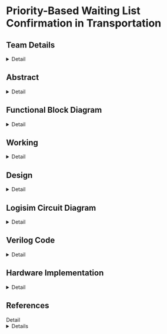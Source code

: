 # Priority-Based Waiting List Confirmation in Transportation

<!-- First Section -->
## Team Details
<details>
  <summary>Detail</summary>
	
  >Semester: 3rd Sem B. Tech. CSE
	
  >Section: S2

  >Team ID: S2-T12

  >Member-1: Parihasa K Reddy, 231CS239, <a href=""> parihasakreddy.231cs239@nitk.edu.in</a>
 
  >Member-2: R Sairam, 231CS245, <a href=""> sairam.231cs245@nitk.edu.in </a>
  
  >Member-3: Rishi Ramesh, 231CS248,<a href=""> rishiramesh.231cs248@nitk.edu.in </a>
</details>
<!-- Second Section -->

## Abstract
<details>
  <summary>Detail</summary>

  ### Motivation
In many real-time systems, such as seat allocation in transportation or event management, it is crucial to ensure that resource allocation is done promptly and fairly, prioritizing individuals based on predefined criteria. A priority-based allocation system ensures that individuals with higher importance—such as urgent needs, loyalty status, or special permissions—are given preference when resources, like seats, are limited.

A hardware-based solution for priority-based seat allocation ensures faster decision-making and enhances reliability in dynamic and time-sensitive environments. This system can be vital when delays or inefficient resource management could lead to dissatisfaction, safety risks, or lost opportunities.

---
  
  ### Problem Statement
Managing waiting lists based on priority is essential in critical resource allocation environments like healthcare and transportation. Conventional first-come, first-served methods neglect urgency, leading to inefficiencies. This project proposes a digital system for automated seat assignment that prioritizes requests, ensuring timely service and optimal resource utilization.

---

  ### Features
- **Real-Time Priority Assignment**: Assign real-time seats based on priority levels.
- **Hardware-Based Implementation**: Utilizes digital circuits for efficient processing.
- **Dynamic Request Handling**: Adapts to changing request priorities effectively.
- **Scalability and Adaptability**: Designed to accommodate varying system demands.
</details>

## Functional Block Diagram
<details>
  <summary>Detail</summary>
  
  ![Functional Block Diagram](https://github.com/sai-147/S2_T12/blob/main/Snapshots/DDS%20Block%20Diagram.png?raw=true)

</details>



<!-- Third Section -->
## Working
<details>
  <summary>Detail</summary>

**Description:** <br>

The system has 7 decimal inputs and several control switches (candidate, clear, clock, load, store, enable). We select 1-7 candidates via switches (D1-D7), store the selected candidate using the store button, and load the number of candidates into a down counter with the load and clock switches. Tokens are calculated based on the counter value.

After disabling the candidate switch, score inputs for each candidate (using switches D1-D4) are stored in registers based on their tokens. The scores are then sent to a comparator, where the top 3 candidates are selected using the Bitonic sorting algorithm. In the case of ties, priority is given to the lower token value, and their token values are displayed.

---

The following components were used in the design:

- **Switches (D1 to D7)**: These switches take input from candidates. The score switches (D1 to D4) are particularly used for score calculation.
- **Registers**: Registers store the candidates' scores and token values.
- **Down Counter**: This component counts down from the number of candidates (ranging from 1 to 7) to 0, determining the token values.
- **Comparator**: The Bitonic sorting algorithm compares the candidates' scores to rank them.
- **Clock, Load, Store, Clear, Enable Switches**: These control the input/output processes, clock signals, and data storage.
- **Bitonic Sorter**: A hardware-based comparator for sorting scores and determining the top 3 candidates based on their scores.
- **MUX (Multiplexer)**: This digital switch selects one of several input signals and forwards it to the output for comparison.
- **Subtractor**: It calculates the difference between two binary numbers, assisting in score comparison.
- **Bit Extender**: Extends the bit-width of input data to match the desired format for processing.

---

![Score Calculation Truth Table](https://github.com/sai-147/S2_T12/blob/main/Snapshots/Score%20Calculation_Truth%20Table.png?raw=true) <br>
_Figure 1: Truth Table for Score Calculation_

The simplified boolean expressions for the score calculation switches when the score switch is `1` are as follows:
- **B3** = D3 D4 + D1 D2 D4
- **B2** = D3 D'4 + D'1 D'3 D4 + D'2 D'3 D4 + D1 D2 D'4
- **B1** = D'1 D2 + D2 D3 + D1 D'2 D'3
- **B0** = D'1 D'3 + D1 D3

---

![Down Counter Truth Table](https://github.com/sai-147/S2_T12/blob/main/Snapshots/Down%20Counter_Truth%20Table.png?raw=true) <br>
_Figure 2: 3-Bit Down Counter (7 to 0)_

</details>

## Design
<details>
  <summary>Detail</summary>

  ### Input module
The system has 7 decimal inputs and several control switches (candidate, clear, clock, load, store, enable). We select 1-7 candidates via switches (D1-D7), store the selected candidate using the store button, and load the number of candidates into a up counter with the load and clock switches.

---
  
  ### Counter and token module
This module is built to store the number of candidates and pass the values to token generator, which generate token for each candidate after each clock pulse, which is used while comaparing the scores and assigning seats. This counter works as up counter with number of candidates as maximum count value. 

---

  ### Score module
This module is built to calculate the score for candidates, after loading the number of candidates into counter, score module gets auto activated, switches D1 to D4 are used to calculate score, when we turn on switches the total score gets calculated in this score module and each candidate score is attached with his token number and passed to store in the register.  

---

  ### Comparator module
This module is built to compare the scores of candidates and sort them in an order to select top score holders of the candidates, design of this module is inspired by bitonic sort algorithm, and we added few more features to the original circuit to address a special and most important case where scores are equal. When scores are equal, token part of the stored values gets compared and least token number(candidate who entered his score first) is assigned as high priority than the other candidate. 

---
</details>

<!-- Fourth Section -->
## Logisim Circuit Diagram
<details>
  <summary>Detail</summary>

  ### Main Circuit
  ![Main Circuit](https://github.com/sai-147/S2_T12/blob/main/Snapshots/main%20circuit.png?raw=true) <br>
  
  ### Counter Circuit
  ![Token Counter Circuit](https://github.com/sai-147/S2_T12/blob/main/Snapshots/Counter.png?raw=true)


  ### Score Calculator Circuit
  ![Score Calculator](https://github.com/sai-147/S2_T12/blob/main/Snapshots/score%20calculator.png?raw=true)

  ### Register Circuit
  > Storing score and token for each candidate in the Registers <br>

  ![Register](https://github.com/sai-147/S2_T12/blob/main/Snapshots/Register8.png?raw=true)

  ### Bitonic Comparator (1) Circuit
  ![BN1](https://github.com/sai-147/S2_T12/blob/main/Snapshots/BN%201.png?raw=true)

  ### Bitonic Comparator (2) Circuit
  ![BN2](https://github.com/sai-147/S2_T12/blob/main/Snapshots/BN%202.png?raw=true)

  ### Sorting Circuit
  ![Comparator](https://github.com/sai-147/S2_T12/blob/main/Snapshots/comparator.png?raw=true)
  
  </details>

<!-- Fifth Section -->
## Verilog Code
<details>
  <summary>Detail</summary>

  ### Gate-level modeling

  <details>
  <summary>Detail</summary>

```Verilog
`ifndef SCORE_V
`define SCORE_V
module score_calculator(
    input wire d1,     // Input for score 1
    input wire d2,     // Input for score 2
    input wire d3,     // Input for score 3
    input wire d4,     // Input for score 4
    //input wire score_btn, // Button to score the inputs
    output reg [3:0] score // 4-bit output for the final score
);
wire d1_d2, d1_d3, d1_d4, d2_d3, d2_d4, d3_d4;
wire d1_not, d2_not, d3_not, d4_not;

// NOT gates for input inversions
not (d1_not, d1);
not (d2_not, d2);
not (d3_not, d3);
not (d4_not, d4);

// AND gates for scoring
and (d1_d2, d1, d2);
and (d1_d3, d1, d3);
and (d1_d4, d1, d4);
and (d2_d3, d2, d3);
and (d2_d4, d2, d4);
and (d3_d4, d3, d4);

// OR gates for scoring
or (score[0], d1, d1_d2, d1_d3, d1_d4);
or (score[1], d2, d1_d2, d2_d3, d2_d4);
or (score[2], d3, d1_d3, d2_d3, d3_d4);
or (score[3], d4, d1_d4, d2_d4, d3_d4);

endmodule
`endif

`ifndef TOKEN_V
`define TOKEN_V

module token (
    input  [3:0] value, 
    output reg [3:0] token1,
    output reg [3:0] token2,
    output reg [3:0] token3,
    output reg [3:0] token4,
    output reg [3:0] token5,
    output reg [3:0] token6,
    output reg [3:0] token7
);

    // Gate-level implementation

    // 4-bit counter using JK flip-flops
    wire clk, reset;
    assign clk = 1'b1; // Clock signal (always high)
    assign reset = 1'b0; // Reset signal (always low)
    wire [3:0] count;
    
    jk_ff_gate jk_ff0 (clk, reset, 1'b1, 1'b1, count[0]);
    jk_ff_gate jk_ff1 (clk, reset, count[0], 1'b1, count[1]);
    jk_ff_gate jk_ff2 (clk, reset, count[1], count[0], count[2]);
    jk_ff_gate jk_ff3 (clk, reset, count[2], count[1], count[3]);

    // 7-to-1 multiplexer using basic gates
    wire token_out0, token_out1, token_out2, token_out3;
    wire token_out4, token_out5, token_out6;

    and (token_out0, count[2], count[1], count[0]); // count = 000
    and (token_out1, count[2], count[1], not(count[0])); // count = 001
    and (token_out2, count[2], not(count[1]), count[0]); // count = 010
    and (token_out3, count[2], not(count[1]), not(count[0])); // count = 011
    and (token_out4, not(count[2]), count[1], count[0]); // count = 100
    and (token_out5, not(count[2]), count[1], not(count[0])); // count = 101
    and (token_out6, not(count[2]), not(count[1]), count[0]); // count = 110

    wire token_out_combined;
    or (token_out_combined, token_out0, token_out1, token_out2, token_out3, token_out4, token_out5, token_out6);

    // Assign token outputs based on the selected token
    always @(*) begin
        token1 = 4'b0000;
        token2 = 4'b0000;
        token3 = 4'b0000;
        token4 = 4'b0000;
        token5 = 4'b0000;
        token6 = 4'b0000;
        token7 = 4'b0000;

        case (count)
            4'b0000: token1 = token_out_combined ? value : 4'b0000; // Assign value if token condition met
            4'b0001: token2 = token_out_combined ? value : 4'b0000;
            4'b0010: token3 = token_out_combined ? value : 4'b0000;
            4'b0011: token4 = token_out_combined ? value : 4'b0000;
            4'b0100: token5 = token_out_combined ? value : 4'b0000;
            4'b0101: token6 = token_out_combined ? value : 4'b0000;
            4'b0110: token7 = token_out_combined ? value : 4'b0000;
        endcase
    end

endmodule

// JK flip-flop using logic gates
module jk_ff_gate (
    input  clk,
    input  reset,
    input  j,
    input  k,
    output reg q
);

    wire s, r;

    // Logic for setting and resetting
    and (s, j, not(q));
    and (r, k, q);

    always @(posedge clk or posedge reset) begin
        if (reset) begin
            q <= 1'b0;
        end else begin
            or (q, s, r);
        end
    end

endmodule

`endif

module comparator_4bit (
    input [3:0] a,
    input [3:0] b,
    output gt,   // a > b
    output eq    // a == b
);
    wire xnor3, xnor2, xnor1, xnor0;
    wire a_gt_b3, a_gt_b2, a_gt_b1, a_gt_b0;

    // Equality check for each bit using XNOR
    xnor (xnor3, a[3], b[3]);
    xnor (xnor2, a[2], b[2]);
    xnor (xnor1, a[1], b[1]);
    xnor (xnor0, a[0], b[0]);

    // a == b (all bits must be equal)
    and (eq, xnor3, xnor2, xnor1, xnor0);

    // Greater than logic using AND and OR gates
    and (a_gt_b3, a[3], ~b[3]);
    and (a_gt_b2, xnor3, a[2], ~b[2]);
    and (a_gt_b1, xnor3, xnor2, a[1], ~b[1]);
    and (a_gt_b0, xnor3, xnor2, xnor1, a[0], ~b[0]);

    or (gt, a_gt_b3, a_gt_b2, a_gt_b1, a_gt_b0);

endmodule
module mux_8bit (
    input [7:0] a,
    input [7:0] b,
    input sel,       // 1 = swap, 0 = no swap
    output [7:0] out_a,
    output [7:0] out_b
);
    wire not_sel;
    wire [7:0] and_a, and_b;

    // Invert the select signal
    not (not_sel, sel);

    // Conditional swapping using AND and OR gates
    // If sel = 1, swap; if sel = 0, keep original
    and (and_a[0], a[0], not_sel);
    and (and_b[0], b[0], sel);
    or (out_a[0], and_a[0], and_b[0]);

    and (and_a[1], a[1], not_sel);
    and (and_b[1], b[1], sel);
    or (out_a[1], and_a[1], and_b[1]);

    and (and_a[2], a[2], not_sel);
    and (and_b[2], b[2], sel);
    or (out_a[2], and_a[2], and_b[2]);

    and (and_a[3], a[3], not_sel);
    and (and_b[3], b[3], sel);
    or (out_a[3], and_a[3], and_b[3]);

    and (and_a[4], a[4], not_sel);
    and (and_b[4], b[4], sel);
    or (out_a[4], and_a[4], and_b[4]);

    and (and_a[5], a[5], not_sel);
    and (and_b[5], b[5], sel);
    or (out_a[5], and_a[5], and_b[5]);

    and (and_a[6], a[6], not_sel);
    and (and_b[6], b[6], sel);
    or (out_a[6], and_a[6], and_b[6]);

    and (and_a[7], a[7], not_sel);
    and (and_b[7], b[7], sel);
    or (out_a[7], and_a[7], and_b[7]);

    // For b output (opposite of a)
    and (and_a[0], a[0], sel);
    and (and_b[0], b[0], not_sel);
    or (out_b[0], and_a[0], and_b[0]);

    and (and_a[1], a[1], sel);
    and (and_b[1], b[1], not_sel);
    or (out_b[1], and_a[1], and_b[1]);

    and (and_a[2], a[2], sel);
    and (and_b[2], b[2], not_sel);
    or (out_b[2], and_a[2], and_b[2]);

    and (and_a[3], a[3], sel);
    and (and_b[3], b[3], not_sel);
    or (out_b[3], and_a[3], and_b[3]);

    and (and_a[4], a[4], sel);
    and (and_b[4], b[4], not_sel);
    or (out_b[4], and_a[4], and_b[4]);

    and (and_a[5], a[5], sel);
    and (and_b[5], not_sel, b[5]);
    or (out_b[5], and_a[5], and_b[5]);

    and (and_a[6], a[6], sel);
    and (and_b[6], b[6], not_sel);
    or (out_b[6], and_a[6], and_b[6]);

    and (and_a[7], a[7], sel);
    and (and_b[7], b[7], not_sel);
    or (out_b[7], and_a[7], and_b[7]);

endmodule
module comparator_8bit (
    input [7:0] a,
    input [7:0] b,
    output swap
);

    wire gt_last4, eq_last4, gt_first4;

    // Compare last 4 bits (bitwise comparator logic)
    comparator_4bit cmp_last4 (
        .a(a[3:0]),
        .b(b[3:0]),
        .gt(gt_last4),
        .eq(eq_last4)
    );

    // Compare first 4 bits
    comparator_4bit cmp_first4 (
        .a(a[7:4]),
        .b(b[7:4]),
        .gt(gt_first4),
        .eq()   // No need for equality of first 4 bits
    );

    // Swap condition: a > b on last 4 bits or equal and first 4 bits swap
    or (swap, gt_last4, eq_last4, gt_first4);

endmodule

module sort_last_4_bits (
    input [7:0] num0, num1, num2, num3, num4, num5, num6, num7,
    output [7:0] sorted0, sorted1, sorted2, sorted3, sorted4, sorted5, sorted6, sorted7
);
    wire [7:0] sort0, sort1, sort2, sort3, sort4, sort5, sort6, sort7;
    wire swap0, swap1, swap2, swap3, swap4, swap5, swap6;

    // First round of comparisons and swaps
    comparator_8bit cmp0 (num0, num1, swap0);
    mux_8bit mux0 (num0, num1, swap0, sort0, sort1);
    
    comparator_8bit cmp1 (num2, num3, swap1);
    mux_8bit mux1 (num2, num3, swap1, sort2, sort3);

    comparator_8bit cmp2 (num4, num5, swap2);
    mux_8bit mux2 (num4, num5, swap2, sort4, sort5);

    comparator_8bit cmp3 (num6, num7, swap3);
    mux_8bit mux3 (num6, num7, swap3, sort6, sort7);

    // Second pass (Bubble sort second iteration) – repeat for full sorting
    comparator_8bit cmp4 (sort0, sort1, swap4);
    mux_8bit mux4 (sort0, sort1, swap4, sorted0, sorted1);

    comparator_8bit cmp5 (sort2, sort3, swap5);
    mux_8bit mux5 (sort2, sort3, swap5, sorted2, sorted3);

    comparator_8bit cmp6 (sort4, sort5, swap6);
    mux_8bit mux6 (sort4, sort5, swap6, sorted4, sorted5);

    // Final sorted values
    assign sorted6 = sort6;
    assign sorted7 = sort7;

endmodule
```
</details>

  ### Behavioural modeling
  <details>
  <summary>Detail</summary>
	  
  #### Main module
  ```Verilog
//Team: S2-T12
//Team members:
//Parihasa K Reddy 231CS239
//R Sairam 231CS245
//Rishi Ramesh 231CS248 
module main (
    input [3:0] n,
    input [3:0] c1, c2, c3, c4, c5, c6, c7,
    output [3:0] r1, r2, r3
);

    wire [3:0] s1, s2, s3, s4, s5, s6, s7;
    wire [3:0] t1, t2, t3, t4, t5, t6, t7;
    
    // Score Calculators
    score_calculator S1 (.d1(c1[3]), .d2(c1[2]), .d3(c1[1]), .d4(c1[0]), .score(s1));
    score_calculator S2 (.d1(c2[3]), .d2(c2[2]), .d3(c2[1]), .d4(c2[0]), .score(s2));
    score_calculator S3 (.d1(c3[3]), .d2(c3[2]), .d3(c3[1]), .d4(c3[0]), .score(s3));
    score_calculator S4 (.d1(c4[3]), .d2(c4[2]), .d3(c4[1]), .d4(c4[0]), .score(s4));
    score_calculator S5 (.d1(c5[3]), .d2(c5[2]), .d3(c5[1]), .d4(c5[0]), .score(s5));
    score_calculator S6 (.d1(c6[3]), .d2(c6[2]), .d3(c6[1]), .d4(c6[0]), .score(s6));
    score_calculator S7 (.d1(c7[3]), .d2(c7[2]), .d3(c7[1]), .d4(c7[0]), .score(s7));

    // Token Generation
    token TOKEN (
        .value(n),
        .token1(t1), .token2(t2), .token3(t3),
        .token4(t4), .token5(t5), .token6(t6), .token7(t7)
    );

    // Declare temp and sorted arrays
    wire [7:0] temp [0:7];  // 8 entries of 8 bits each
    wire [7:0] sorted [0:7]; // 8 entries of 8 bits each

    // Assign values to the temp array
    assign temp[0] = {4'b0000, 4'b0000};  
    assign temp[1] = {t1, s1};
    assign temp[2] = {t2, s2};
    assign temp[3] = {t3, s3};
    assign temp[4] = {t4, s4};
    assign temp[5] = {t5, s5};
    assign temp[6] = {t6, s6};
    assign temp[7] = {t7, s7};

    // Sort Module
    sort_last_4_bits uut (
        .num0(temp[0]), .num1(temp[1]), .num2(temp[2]), .num3(temp[3]),
        .num4(temp[4]), .num5(temp[5]), .num6(temp[6]), .num7(temp[7]),
        .sorted0(sorted[0]), .sorted1(sorted[1]), .sorted2(sorted[2]), .sorted3(sorted[3]),
        .sorted4(sorted[4]), .sorted5(sorted[5]), .sorted6(sorted[6]), .sorted7(sorted[7])
    );

    // Assigning outputs from sorted array
    assign r1 = sorted[7][7:4]; 
    assign r2 = sorted[6][7:4]; 
    assign r3 = sorted[5][7:4];

endmodule

```
#### Score module
```Verilog
`ifndef SCORE_V
`define SCORE_V
module score_calculator(
    input wire d1,     // Input for score 1
    input wire d2,     // Input for score 2
    input wire d3,     // Input for score 3
    input wire d4,     // Input for score 4
    //input wire score_btn, // Button to score the inputs
    output reg [3:0] score // 4-bit output for the final score
);
wire d1_d2, d1_d3, d1_d4, d2_d3, d2_d4, d3_d4;
wire d1_not, d2_not, d3_not, d4_not;


always @(*) begin
    // Initialize score to zero
    score = 4'b0000;
    
    // Check if the score button is pressed
    begin
        // Calculate the sum based on active inputs
        if (d1) score = score + 4'b0001; // Add 1 for d1
        if (d2) score = score + 4'b0010; // Add 2 for d2
        if (d3) score = score + 4'b0011; // Add 3 for d3
        if (d4) score = score + 4'b0100; // Add 4 for d4
    end
end

endmodule
`endif
```
#### Token module
```Verilog
`ifndef TOKEN_V
`define TOKEN_V

module token (
    input  [3:0] value, 
    output reg [3:0] token1,
    output reg [3:0] token2,
    output reg [3:0] token3,
    output reg [3:0] token4,
    output reg [3:0] token5,
    output reg [3:0] token6,
    output reg [3:0] token7
);

    integer i;

    always @(*) begin
        // Initialize all tokens to 0
        token1 = 4'b0000;
        token2 = 4'b0000;
        token3 = 4'b0000;
        token4 = 4'b0000;
        token5 = 4'b0000;
        token6 = 4'b0000;
        token7 = 4'b0000;

        // Generate tokens based on the input value (limit to 7)
        for (i = 0; i < value && i < 7; i = i + 1) begin
            case (i)
                0: token1 = i + 1;
                1: token2 = i + 1;
                2: token3 = i + 1;
                3: token4 = i + 1;
                4: token5 = i + 1;
                5: token6 = i + 1;
                6: token7 = i + 1;
                default: ; 
            endcase
        end
    end

endmodule
`endif
```
#### Sort module
```Verilog
module sort_last_4_bits (
    input wire [7:0] num0,
    input wire [7:0] num1,
    input wire [7:0] num2,
    input wire [7:0] num3,
    input wire [7:0] num4,
    input wire [7:0] num5,
    input wire [7:0] num6,
    input wire [7:0] num7,
    output reg [7:0] sorted0,
    output reg [7:0] sorted1,
    output reg [7:0] sorted2,
    output reg [7:0] sorted3,
    output reg [7:0] sorted4,
    output reg [7:0] sorted5,
    output reg [7:0] sorted6,
    output reg [7:0] sorted7
);

    reg [7:0] sorted [0:7];
    integer i, j;

    // Combinational logic for sorting based on last 4 bits
    always @(*) begin
        // Initialize sorted array with input values
        sorted[0] = num0;
        sorted[1] = num1;
        sorted[2] = num2;
        sorted[3] = num3;
        sorted[4] = num4;
        sorted[5] = num5;
        sorted[6] = num6;
        sorted[7] = num7;

        // Bubble sort on the last 4 bits and, if equal, compare first 4 bits
        for (i = 0; i < 7; i = i + 1) begin
            for (j = 0; j < 7 - i; j = j + 1) begin
                if (sorted[j][3:0] > sorted[j + 1][3:0]) begin
                    // Swap if last 4 bits of j are greater than j+1
                    {sorted[j], sorted[j + 1]} = {sorted[j + 1], sorted[j]};
                end else if (sorted[j][3:0] == sorted[j + 1][3:0]) begin
                    // If last 4 bits are equal, compare first 4 bits
                    if (sorted[j][7:4] < sorted[j + 1][7:4]) begin
                        // Swap if the first 4 bits of j are smaller than j+1
                        {sorted[j], sorted[j + 1]} = {sorted[j + 1], sorted[j]};
                    end
                end
            end
        end

        // Assign sorted results to individual outputs
        sorted0 = sorted[0];
        sorted1 = sorted[1];
        sorted2 = sorted[2];
        sorted3 = sorted[3];
        sorted4 = sorted[4];
        sorted5 = sorted[5];
        sorted6 = sorted[6];
        sorted7 = sorted[7];
    end

endmodule

```
</details>

  ### Testbench
  <details>
  <summary>Detail</summary>
	  
  ```Verilog
module main_tb;

    reg [3:0]n;
    reg [3:0] c1, c2, c3, c4, c5, c6, c7;
    wire [3:0] r1, r2, r3;
    
    main test(
        .n(n),
        .c1(c1),
        .c2(c2),
        .c3(c3),
        .c4(c4),
        .c5(c5),
        .c6(c6),
        .c7(c7),
        .r1(r1),
        .r2(r2),
        .r3(r3)
    );

    initial begin
        n = 4'b0111;  // Set n to an initial value

        // Setting up input values
        c1 = 4'b1111;  // Corrected here
        c2 = 4'b0011;  
        c3 = 4'b0111;  
        c4 = 4'b1111;
        c5 = 4'b0111;
        c6 = 4'b0100;
        c7 = 4'b0111;

        #10;  

        // Displaying outputs
        $monitor("SEAT1: %d, SEAT2: %d, SEAT3:%d  ", r1,r2,r3);
        
        // Ending simulation
        $finish;
    end 
endmodule
```
</details>

### Testcase
  <details>
  <summary>Detail</summary>
	  
  CASE 1 <br>
  > Input <br>
	![Input 1](https://github.com/sai-147/S2_T12/blob/main/Snapshots/input_1.png?raw=true) <br>
  > Output <br>
  	![Output 1](https://github.com/sai-147/S2_T12/blob/main/Snapshots/output%201.png?raw=true) <br>

   ---

  CASE 2 <br>
   > Input <br>
  	![Input 2](https://github.com/sai-147/S2_T12/blob/main/Snapshots/input%202.png?raw=true) <br>
   > Output <br>
   	![Output 2](https://github.com/sai-147/S2_T12/blob/main/Snapshots/output%202.png?raw=true) <br>
  </details>

</details>






## Hardware Implementation
<details>
  <summary>Detail</summary>

  ### Motivation
In many real-time systems, such as seat allocation in transportation or event management, it is crucial to ensure that resource allocation is done promptly and fairly, prioritizing individuals based on predefined criteria. A priority-based allocation system ensures that individuals with higher importance—such as urgent needs, loyalty status, or special permissions—are given preference when resources, like seats, are limited.

A hardware-based solution for priority-based seat allocation ensures faster decision-making and enhances reliability in dynamic and time-sensitive environments. This system can be vital when delays or inefficient resource management could lead to dissatisfaction, safety risks, or lost opportunities.

---
  
  ### Problem Statement
Managing waiting lists based on priority is essential in critical resource allocation environments like healthcare and transportation. Conventional first-come, first-served methods neglect urgency, leading to inefficiencies. This project proposes a digital system for automated seat assignment that prioritizes requests, ensuring timely service and optimal resource utilization.

---

</details>

## References
<summary>Detail</summary>
<details>

  - Verilog Basics <br>
	[https://www.chipverify.com/verilog/verilog-tutorial](https://www.chipverify.com/verilog/verilog-tutorial)
	

  - Digital System Design: Bitonic Sorter <br>
	[https://digitalsystemdesign.in/bitonic-sorter/](https://digitalsystemdesign.in/bitonic-sorter/)
	

  - Priority-Based Scheduling in Embedded Systems Design  
	[https://library.fiveable.me/key-terms/embedded-systems-design/priority-based-scheduling](https://library.fiveable.me/key-terms/embedded-systems-design/priority-based-scheduling)
	
  - Digital Design With An Introduction To The VHDL  
	[https://drive.google.com/file/d/0B3zMDnkiDz0MNVc4d040VE9qWGM/edit?resourcekey=0--PxnK4Y1ikmWLs4giZydXg](https://drive.google.com/file/d/0B3zMDnkiDz0MNVc4d040VE9qWGM/edit?resourcekey=0--PxnK4Y1ikmWLs4giZydXg)
	
</details>


</details>
